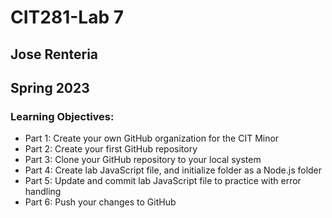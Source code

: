 # CIT281-Lab 7
## Jose Renteria
## Spring 2023

### Learning Objectives:
- Part 1: Create your own GitHub organization for the CIT Minor
- Part 2: Create your first GitHub repository
- Part 3: Clone your GitHub repository to your local system
- Part 4: Create lab JavaScript file, and initialize folder as a Node.js folder
- Part 5: Update and commit lab JavaScript file to practice with error handling
- Part 6: Push your changes to GitHub
